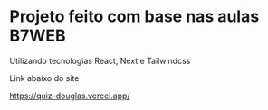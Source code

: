# Projeto feito com base nas aulas B7WEB

Utilizando tecnologias React, Next e Tailwindcss

Link abaixo do site

https://quiz-douglas.vercel.app/